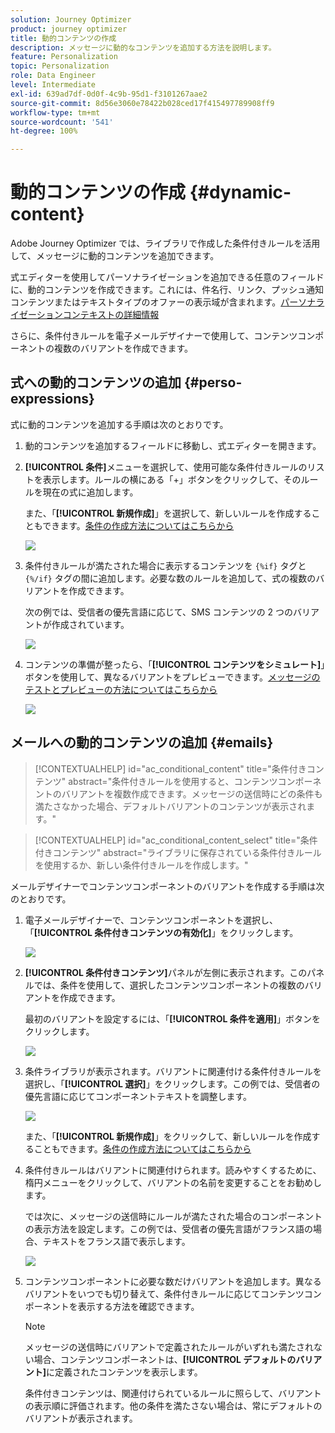```yaml
---
solution: Journey Optimizer
product: journey optimizer
title: 動的コンテンツの作成
description: メッセージに動的なコンテンツを追加する方法を説明します。
feature: Personalization
topic: Personalization
role: Data Engineer
level: Intermediate
exl-id: 639ad7df-0d0f-4c9b-95d1-f3101267aae2
source-git-commit: 8d56e3060e78422b028ced17f415497789908ff9
workflow-type: tm+mt
source-wordcount: '541'
ht-degree: 100%

---
```


# 動的コンテンツの作成 {#dynamic-content}

Adobe Journey Optimizer では、ライブラリで作成した条件付きルールを活用して、メッセージに動的コンテンツを追加できます。

式エディターを使用してパーソナライゼーションを追加できる任意のフィールドに、動的コンテンツを作成できます。これには、件名行、リンク、プッシュ通知コンテンツまたはテキストタイプのオファーの表示域が含まれます。[パーソナライゼーションコンテキストの詳細情報](personalization-contexts.md)

さらに、条件付きルールを電子メールデザイナーで使用して、コンテンツコンポーネントの複数のバリアントを作成できます。

## 式への動的コンテンツの追加 {#perso-expressions}

式に動的コンテンツを追加する手順は次のとおりです。

1. 動的コンテンツを追加するフィールドに移動し、式エディターを開きます。

1. **[!UICONTROL 条件]**&#x200B;メニューを選択して、使用可能な条件付きルールのリストを表示します。ルールの横にある「+」ボタンをクリックして、そのルールを現在の式に追加します。

   また、「**[!UICONTROL 新規作成]**」を選択して、新しいルールを作成することもできます。[条件の作成方法についてはこちらから](create-conditions.md)

   ![](assets/conditions-expression.png)

1. 条件付きルールが満たされた場合に表示するコンテンツを `{%if}` タグと `{%/if}` タグの間に追加します。必要な数のルールを追加して、式の複数のバリアントを作成できます。

   次の例では、受信者の優先言語に応じて、SMS コンテンツの 2 つのバリアントが作成されています。

   ![](assets/conditions-language-sample.png)

1. コンテンツの準備が整ったら、「**[!UICONTROL コンテンツをシミュレート]**」ボタンを使用して、異なるバリアントをプレビューできます。[メッセージのテストとプレビューの方法についてはこちらから](../design/preview.md)

   ![](assets/conditions-preview.png)

## メールへの動的コンテンツの追加 {#emails}

>[!CONTEXTUALHELP]
>id="ac_conditional_content"
>title="条件付きコンテンツ"
>abstract="条件付きルールを使用すると、コンテンツコンポーネントのバリアントを複数作成できます。メッセージの送信時にどの条件も満たさなかった場合、デフォルトバリアントのコンテンツが表示されます。"

>[!CONTEXTUALHELP]
>id="ac_conditional_content_select"
>title="条件付きコンテンツ"
>abstract="ライブラリに保存されている条件付きルールを使用するか、新しい条件付きルールを作成します。"

メールデザイナーでコンテンツコンポーネントのバリアントを作成する手順は次のとおりです。

1. 電子メールデザイナーで、コンテンツコンポーネントを選択し、「**[!UICONTROL 条件付きコンテンツの有効化]**」をクリックします。

   ![](assets/conditions-enable-conditional.png)

1. **[!UICONTROL 条件付きコンテンツ]**&#x200B;パネルが左側に表示されます。このパネルでは、条件を使用して、選択したコンテンツコンポーネントの複数のバリアントを作成できます。

   最初のバリアントを設定するには、「**[!UICONTROL 条件を適用]**」ボタンをクリックします。

   ![](assets/conditions-apply.png)

1. 条件ライブラリが表示されます。バリアントに関連付ける条件付きルールを選択し、「**[!UICONTROL 選択]**」をクリックします。この例では、受信者の優先言語に応じてコンポーネントテキストを調整します。

   ![](assets/conditions-select.png)

   また、「**[!UICONTROL 新規作成]**」をクリックして、新しいルールを作成することもできます。[条件の作成方法についてはこちらから](create-conditions.md)

1. 条件付きルールはバリアントに関連付けられます。読みやすくするために、楕円メニューをクリックして、バリアントの名前を変更することをお勧めします。

   では次に、メッセージの送信時にルールが満たされた場合のコンポーネントの表示方法を設定します。この例では、受信者の優先言語がフランス語の場合、テキストをフランス語で表示します。

   ![](assets/conditions-design.png)

1. コンテンツコンポーネントに必要な数だけバリアントを追加します。異なるバリアントをいつでも切り替えて、条件付きルールに応じてコンテンツコンポーネントを表示する方法を確認できます。

   >[!NOTE]
   >メッセージの送信時にバリアントで定義されたルールがいずれも満たされない場合、コンテンツコンポーネントは、**[!UICONTROL デフォルトのバリアント]**&#x200B;に定義されたコンテンツを表示します。
   >
   >条件付きコンテンツは、関連付けられているルールに照らして、バリアントの表示順に評価されます。他の条件を満たさない場合は、常にデフォルトのバリアントが表示されます。
